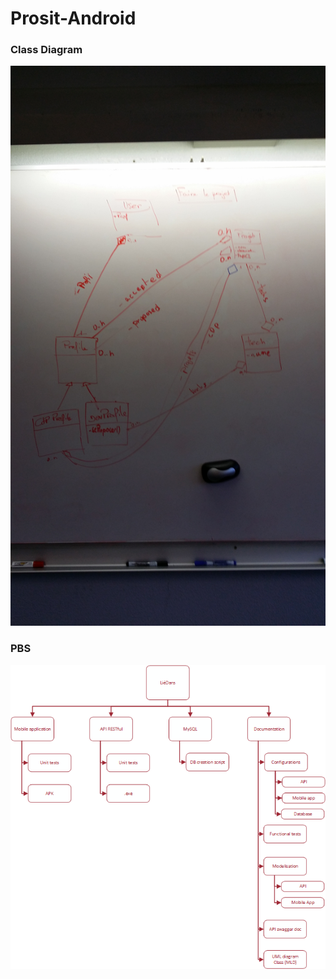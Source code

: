 # Prosit-Android

### Class Diagram

![class diagram image](img/class-diagram.jpg)

### PBS

![PBS image](img/PBS.png)

